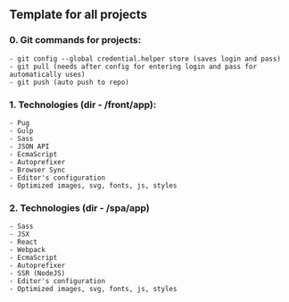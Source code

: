 ## Template for all projects

### 0. Git commands for projects:
    - git config --global credential.helper store (saves login and pass)
    - git pull (needs after config for entering login and pass for automatically uses)
    - git push (auto push to repo)

### 1. Technologies (dir - /front/app):
    - Pug
    - Gulp
    - Sass
    - JSON API
    - EcmaScript
    - Autoprefixer
    - Browser Sync
    - Editor's configuration
    - Optimized images, svg, fonts, js, styles
    
### 2. Technologies (dir - /spa/app)
    - Sass
    - JSX
    - React
    - Webpack
    - EcmaScript
    - Autoprefixer
    - SSR (NodeJS)
    - Editor's configuration
    - Optimized images, svg, fonts, js, styles
